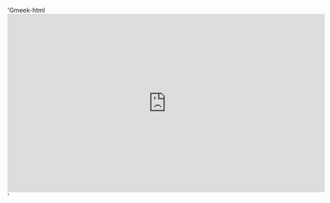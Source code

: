 'Gmeek-html<iframe width="720" height="405" src="https://www.youtube.com/embed/-vVCHxEWLGc" title="[7～8讲/全8讲] 庄子哲学导读/陈怡 程钢 清华大学公开课 | 庄子内篇解析 道德经 逍遥游 齐物论 养生主 人间世 德充符 大宗师 应帝王" frameborder="0" allow="accelerometer; autoplay; clipboard-write; encrypted-media; gyroscope; picture-in-picture; web-share" referrerpolicy="strict-origin-when-cross-origin" allowfullscreen></iframe>'